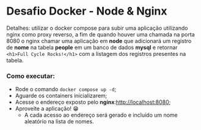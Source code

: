 # Desafio Docker - Node & Nginx

Detalhes: utilizar o docker compose para subir uma aplicação utilizando nginx como proxy reverso, a fim de quando houver uma chamada na porta 8080 o nginx chamar uma aplicação em **node** que adicionará um registro de **nome** na tabela **people** em um banco de dados **mysql** e retornar `<h1>Full Cycle Rocks!</h1>` com a listagem dos registros presentes na tabela.

### Como executar:
- Rode o comando `docker compose up -d`;
- Aguarde os containers inicializarem;
- Acesse o endereço exposto pelo **nginx**:[http://localhost:8080](http://localhost:8080);
- Aproveite a aplicação! 😁
  - A cada acesso ao endereço será gerado e incluído um nome aleatório na lista de nomes.